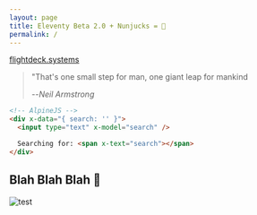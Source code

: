 ```yaml
---
layout: page
title: Eleventy Beta 2.0 + Nunjucks = 🤯
permalink: /
---
```


[flightdeck.systems](https://flightdeck.systems)

> "That's one small step for man, one giant leap for mankind
>
> --<cite>Neil Armstrong</cite>

```html
<!-- AlpineJS -->
<div x-data="{ search: '' }">
  <input type="text" x-model="search" />

  Searching for: <span x-text="search"></span>
</div>
```

## Blah Blah Blah 🫠

<img src="/assets/images/spacex/testing.jpeg" alt="test">
